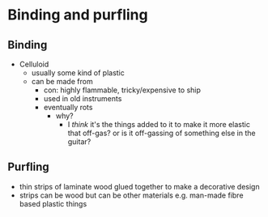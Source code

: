 # Binding and purfling


## Binding

- Celluloid
    - usually some kind of plastic
    - can be made from
        - con: highly flammable, tricky/expensive to ship
        - used in old instruments
        - eventually rots
            - why?
                - I _think_ it's the things added to it to make it more elastic that off-gas? or is it off-gassing of something else in the guitar?


## Purfling

- thin strips of laminate wood glued together to make a decorative design
- strips can be wood but can be other materials e.g. man-made fibre based plastic things